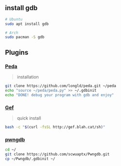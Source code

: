 ## install gdb

```bash
# Ubuntu
sudo apt install gdb

# Arch
sudo pacman -S gdb
```

## Plugins

### [Peda](https://github.com/longld/peda)
> installation
```bash
git clone https://github.com/longld/peda.git ~/peda
echo "source ~/peda/peda.py" >> ~/.gdbinit
echo "DONE! debug your program with gdb and enjoy"
```

### [Gef](https://gef.readthedocs.io/en/master/)
> quick install
```bash
bash -c "$(curl -fsSL http://gef.blah.cat/sh)"
```

### [pwngdb](https://github.com/scwuaptx/Pwngdb)

```bash
cd ~/
git clone https://github.com/scwuaptx/Pwngdb.git 
cp ~/Pwngdb/.gdbinit ~/
```
